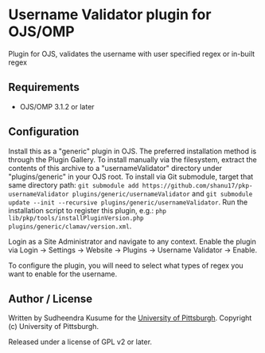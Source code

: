 # Username Validator plugin for OJS/OMP

Plugin for OJS, validates the username with user specified regex or in-built regex

## Requirements

* OJS/OMP 3.1.2 or later

## Configuration

Install this as a "generic" plugin in OJS.  The preferred installation method is through the Plugin Gallery.  To install manually via the filesystem, extract the contents of this archive to a "usernameValidator" directory under "plugins/generic" in your OJS root.  To install via Git submodule, target that same directory path: `git submodule add https://github.com/shanu17/pkp-usernameValidator plugins/generic/usernameValidator` and `git submodule update --init --recursive plugins/generic/usernameValidator`. Run the installation script to register this plugin, e.g.: `php lib/pkp/tools/installPluginVersion.php plugins/generic/clamav/version.xml`.

Login as a Site Administrator and navigate to any context.  Enable the plugin via Login -> Settings -> Website -> Plugins -> Username Validator -> Enable.

To configure the plugin, you will need to select what types of regex you want to enable for the username.

## Author / License

Written by Sudheendra Kusume for the [University of Pittsburgh](http://www.pitt.edu).  Copyright (c) University of Pittsburgh.

Released under a license of GPL v2 or later.

